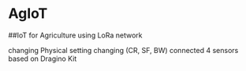 # AgIoT

##IoT for Agriculture using LoRa network

changing Physical setting changing (CR, SF, BW)
connected 4 sensors
based on Dragino Kit

